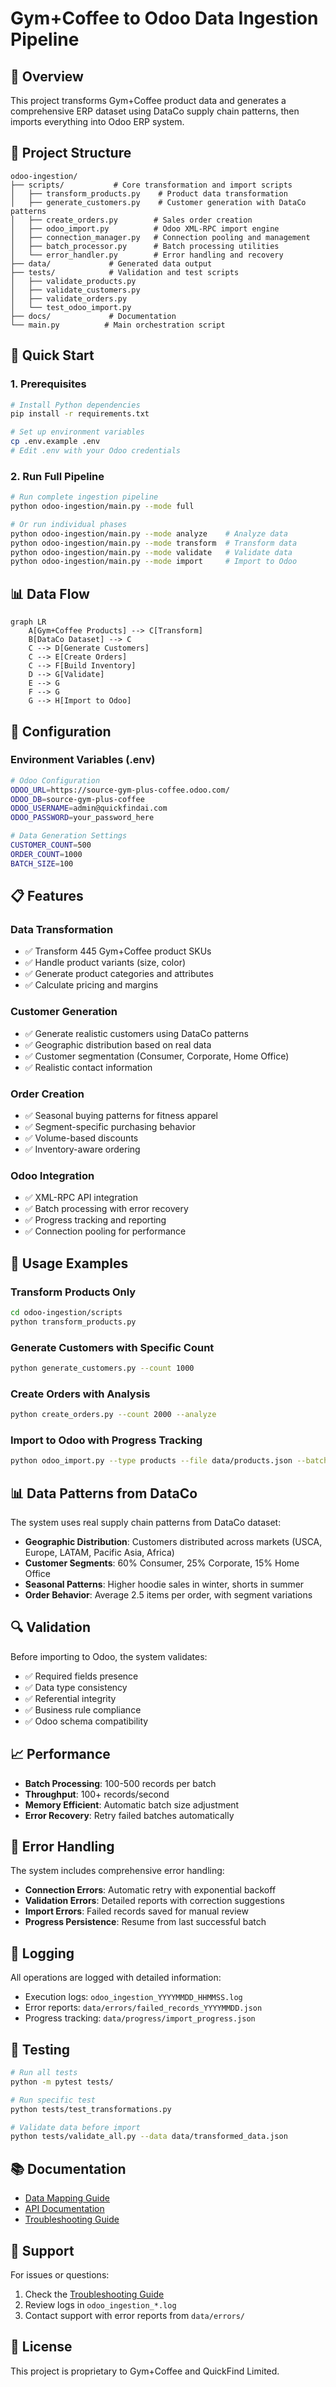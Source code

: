 # Gym+Coffee to Odoo Data Ingestion Pipeline

## 🎯 Overview

This project transforms Gym+Coffee product data and generates a comprehensive ERP dataset using DataCo supply chain patterns, then imports everything into Odoo ERP system.

## 📁 Project Structure

```
odoo-ingestion/
├── scripts/           # Core transformation and import scripts
│   ├── transform_products.py    # Product data transformation
│   ├── generate_customers.py    # Customer generation with DataCo patterns
│   ├── create_orders.py        # Sales order creation
│   ├── odoo_import.py          # Odoo XML-RPC import engine
│   ├── connection_manager.py   # Connection pooling and management
│   ├── batch_processor.py      # Batch processing utilities
│   └── error_handler.py        # Error handling and recovery
├── data/             # Generated data output
├── tests/            # Validation and test scripts
│   ├── validate_products.py
│   ├── validate_customers.py
│   ├── validate_orders.py
│   └── test_odoo_import.py
├── docs/             # Documentation
└── main.py          # Main orchestration script
```

## 🚀 Quick Start

### 1. Prerequisites

```bash
# Install Python dependencies
pip install -r requirements.txt

# Set up environment variables
cp .env.example .env
# Edit .env with your Odoo credentials
```

### 2. Run Full Pipeline

```bash
# Run complete ingestion pipeline
python odoo-ingestion/main.py --mode full

# Or run individual phases
python odoo-ingestion/main.py --mode analyze    # Analyze data
python odoo-ingestion/main.py --mode transform  # Transform data
python odoo-ingestion/main.py --mode validate   # Validate data
python odoo-ingestion/main.py --mode import     # Import to Odoo
```

## 📊 Data Flow

```mermaid
graph LR
    A[Gym+Coffee Products] --> C[Transform]
    B[DataCo Dataset] --> C
    C --> D[Generate Customers]
    C --> E[Create Orders]
    C --> F[Build Inventory]
    D --> G[Validate]
    E --> G
    F --> G
    G --> H[Import to Odoo]
```

## 🔧 Configuration

### Environment Variables (.env)

```bash
# Odoo Configuration
ODOO_URL=https://source-gym-plus-coffee.odoo.com/
ODOO_DB=source-gym-plus-coffee
ODOO_USERNAME=admin@quickfindai.com
ODOO_PASSWORD=your_password_here

# Data Generation Settings
CUSTOMER_COUNT=500
ORDER_COUNT=1000
BATCH_SIZE=100
```

## 📋 Features

### Data Transformation
- ✅ Transform 445 Gym+Coffee product SKUs
- ✅ Handle product variants (size, color)
- ✅ Generate product categories and attributes
- ✅ Calculate pricing and margins

### Customer Generation
- ✅ Generate realistic customers using DataCo patterns
- ✅ Geographic distribution based on real data
- ✅ Customer segmentation (Consumer, Corporate, Home Office)
- ✅ Realistic contact information

### Order Creation
- ✅ Seasonal buying patterns for fitness apparel
- ✅ Segment-specific purchasing behavior
- ✅ Volume-based discounts
- ✅ Inventory-aware ordering

### Odoo Integration
- ✅ XML-RPC API integration
- ✅ Batch processing with error recovery
- ✅ Progress tracking and reporting
- ✅ Connection pooling for performance

## 🎯 Usage Examples

### Transform Products Only
```bash
cd odoo-ingestion/scripts
python transform_products.py
```

### Generate Customers with Specific Count
```bash
python generate_customers.py --count 1000
```

### Create Orders with Analysis
```bash
python create_orders.py --count 2000 --analyze
```

### Import to Odoo with Progress Tracking
```bash
python odoo_import.py --type products --file data/products.json --batch-size 50
```

## 📊 Data Patterns from DataCo

The system uses real supply chain patterns from DataCo dataset:

- **Geographic Distribution**: Customers distributed across markets (USCA, Europe, LATAM, Pacific Asia, Africa)
- **Customer Segments**: 60% Consumer, 25% Corporate, 15% Home Office
- **Seasonal Patterns**: Higher hoodie sales in winter, shorts in summer
- **Order Behavior**: Average 2.5 items per order, with segment variations

## 🔍 Validation

Before importing to Odoo, the system validates:

- ✅ Required fields presence
- ✅ Data type consistency
- ✅ Referential integrity
- ✅ Business rule compliance
- ✅ Odoo schema compatibility

## 📈 Performance

- **Batch Processing**: 100-500 records per batch
- **Throughput**: 100+ records/second
- **Memory Efficient**: Automatic batch size adjustment
- **Error Recovery**: Retry failed batches automatically

## 🚨 Error Handling

The system includes comprehensive error handling:

- **Connection Errors**: Automatic retry with exponential backoff
- **Validation Errors**: Detailed reports with correction suggestions
- **Import Errors**: Failed records saved for manual review
- **Progress Persistence**: Resume from last successful batch

## 📝 Logging

All operations are logged with detailed information:

- Execution logs: `odoo_ingestion_YYYYMMDD_HHMMSS.log`
- Error reports: `data/errors/failed_records_YYYYMMDD.json`
- Progress tracking: `data/progress/import_progress.json`

## 🧪 Testing

```bash
# Run all tests
python -m pytest tests/

# Run specific test
python tests/test_transformations.py

# Validate data before import
python tests/validate_all.py --data data/transformed_data.json
```

## 📚 Documentation

- [Data Mapping Guide](docs/ODOO_DATA_MAPPING_ANALYSIS.md)
- [API Documentation](docs/API.md)
- [Troubleshooting Guide](docs/TROUBLESHOOTING.md)

## 🤝 Support

For issues or questions:
1. Check the [Troubleshooting Guide](docs/TROUBLESHOOTING.md)
2. Review logs in `odoo_ingestion_*.log`
3. Contact support with error reports from `data/errors/`

## 📄 License

This project is proprietary to Gym+Coffee and QuickFind Limited.